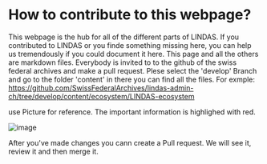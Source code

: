 # How to contribute to this webpage?

This webpage is the hub for all of the different parts of LINDAS. If you contributed to LINDAS or you finde something missing here, you can help us tremendously if you could document it here. This page and all the others are markdown files. Everybody is invited to to the github of the swiss federal archives and make a pull request. Plese select the 'develop' Branch and go to the folder 'content' in there you can find all the files. For exmple: https://github.com/SwissFederalArchives/lindas-admin-ch/tree/develop/content/ecosystem/LINDAS-ecosystem

use Picture for reference. The important information is highlighed with red.

![image](https://github.com/user-attachments/assets/c334e40b-4ba0-48bc-8821-bb5f920d0715)


After you've made changes you cann create a Pull request. We will see it, review it and then merge it.
